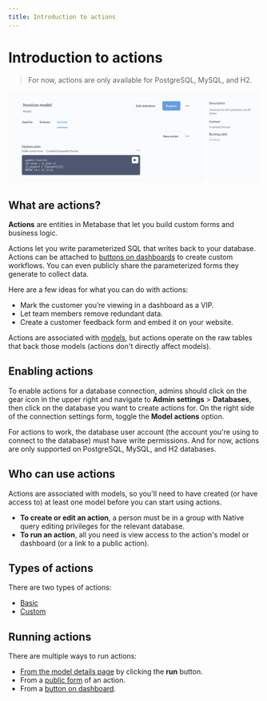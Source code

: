 ```yaml
---
title: Introduction to actions
---
```


# Introduction to actions

> For now, actions are only available for PostgreSQL, MySQL, and H2. 

![Example action](./images/example-action.png)

## What are actions?

**Actions** are entities in Metabase that let you build custom forms and business logic.

Actions let you write parameterized SQL that writes back to your database. Actions can be attached to [buttons on dashboards](../dashboards/actions.md) to create custom workflows. You can even publicly share the parameterized forms they generate to collect data.

Here are a few ideas for what you can do with actions:

- Mark the customer you’re viewing in a dashboard as a VIP.
- Let team members remove redundant data.
- Create a customer feedback form and embed it on your website.

Actions are associated with [models](../data-modeling/models.md), but actions operate on the raw tables that back those models (actions don't directly affect models).

## Enabling actions

To enable actions for a database connection, admins should click on the gear icon in the upper right and navigate to **Admin settings** > **Databases**, then click on the database you want to create actions for. On the right side of the connection settings form, toggle the **Model actions** option. 

For actions to work, the database user account (the account you're using to connect to the database) must have write permissions. And for now, actions are only supported on PostgreSQL, MySQL, and H2 databases.

## Who can use actions

Actions are associated with models, so you'll need to have created (or have access to) at least one model before you can start using actions.

- **To create or edit an action**, a person must be in a group with Native query editing privileges for the relevant database.
-  **To run an action**, all you need is view access to the action's model or dashboard (or a link to a public action).

## Types of actions

There are two types of actions:

- [Basic](./basic.md)
- [Custom](./custom.md)

## Running actions

There are multiple ways to run actions:

- [From the model details page](../data-modeling/models.md#model-detail-page) by clicking the **run** button.
- From a [public form](./custom.md#make-public) of an action.
- From a [button on dashboard](../dashboards/actions.md).

